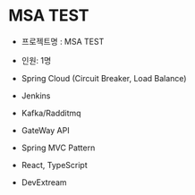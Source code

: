# MSA TEST

- 프로젝트명 : MSA TEST 

- 인원: 1명

- Spring Cloud (Circuit Breaker, Load Balance)
- Jenkins
- Kafka/Radditmq
- GateWay API
  
- Spring MVC Pattern 
- React, TypeScript
- DevExtream





